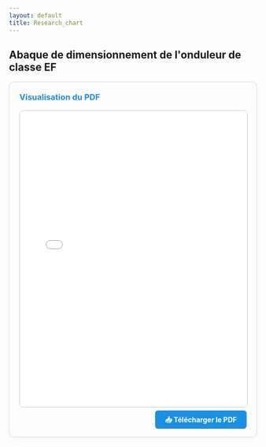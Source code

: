 ```yaml
---
layout: default
title: Research_chart
---
```


## Abaque de dimensionnement de l'onduleur de classe EF

<div style="background: #fdfdfd; border: 1px solid #ddd; border-radius: 10px; padding: 20px; box-shadow: 0 2px 8px rgba(0,0,0,0.05); margin-bottom: 20px;">

  <h3 style="margin-top: 0; color: #1A90E2;">Visualisation du PDF</h3>

  <iframe src="/assets/pdf/chart_EF.pdf"
          width="100%"
          height="600px"
          style="border: 1px solid #ccc; border-radius: 8px;">
  </iframe>

  <div style="margin-top: 15px; text-align: right;">
    <a href="/assets/pdf/chart_EF.pdf" download
       style="background-color: #1A90E2; color: white; padding: 10px 20px; border-radius: 6px; text-decoration: none; font-weight: bold;">
      📥 Télécharger le PDF
    </a>
  </div>

</div>
